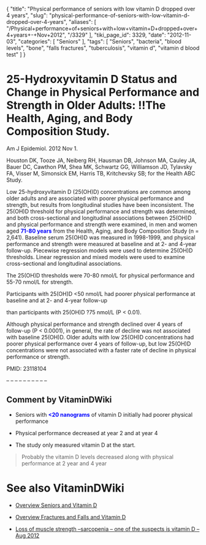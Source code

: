 {
    "title": "Physical performance of seniors with low vitamin D dropped over 4 years",
    "slug": "physical-performance-of-seniors-with-low-vitamin-d-dropped-over-4-years",
    "aliases": [
        "/Physical+performance+of+seniors+with+low+vitamin+D+dropped+over+4+years+-+Nov+2012",
        "/3329"
    ],
    "tiki_page_id": 3329,
    "date": "2012-11-03",
    "categories": [
        "Seniors"
    ],
    "tags": [
        "Seniors",
        "bacteria",
        "blood levels",
        "bone",
        "falls fractures",
        "tuberculosis",
        "vitamin d",
        "vitamin d blood test"
    ]
}


# 25-Hydroxyvitamin D Status and Change in Physical Performance and Strength in Older Adults: !!The Health, Aging, and Body Composition Study.

Am J Epidemiol. 2012 Nov 1. 

Houston DK, Tooze JA, Neiberg RH, Hausman DB, Johnson MA, Cauley JA, Bauer DC, Cawthon PM, Shea MK, Schwartz GG, Williamson JD, Tylavsky FA, Visser M, Simonsick EM, Harris TB, Kritchevsky SB; for the Health ABC Study.

Low 25-hydroxyvitamin D (25(OH)D) concentrations are common among older adults and are associated with poorer physical performance and strength, but results from longitudinal studies have been inconsistent. The 25(OH)D threshold for physical performance and strength was determined, and both cross-sectional and longitudinal associations between 25(OH)D and physical performance and strength were examined, in men and women aged **<span style="color:#00F;">71-80 years</span>**  from the Health, Aging, and Body Composition Study (n = 2,641). Baseline serum 25(OH)D was measured in 1998-1999, and physical performance and strength were measured at baseline and at 2- and 4-year follow-up. Piecewise regression models were used to determine 25(OH)D thresholds. Linear regression and mixed models were used to examine cross-sectional and longitudinal associations. 

The 25(OH)D thresholds were 70-80 nmol/L for physical performance and 55-70 nmol/L for strength. 

Participants with 25(OH)D <50 nmol/L had poorer physical performance at baseline and at 2- and 4-year follow-up 

than participants with 25(OH)D ?75 nmol/L (P < 0.01). 

Although physical performance and strength declined over 4 years of follow-up (P < 0.0001), in general, the rate of decline was not associated with baseline 25(OH)D. Older adults with low 25(OH)D concentrations had poorer physical performance over 4 years of follow-up, but low 25(OH)D concentrations were not associated with a faster rate of decline in physical performance or strength.

PMID: 23118104

– – – – – – – – – – 

## Comment by VitaminDWiki

* Seniors with  **<span style="color:#00F;"><20 nanograms</span>**  of vitamin D initially had poorer physical performance

* Physical performance decreased at year 2 and at year 4

* The study only measured vitamin D at the start. 

> Probably the vitamin D levels decreased along with physical performance at 2 year and 4 year

# See also VitaminDWiki

* [Overview Seniors and Vitamin D](/posts/overview-seniors-and-vitamin-d)

* [Overview Fractures and Falls and Vitamin D](/posts/overview-fractures-and-falls-and-vitamin-d)

* [Loss of muscle strength –sarcopenia – one of the suspects is vitamin D – Aug 2012](/posts/loss-of-muscle-strength-sarcopenia-one-of-the-suspects-is-vitamin-d)